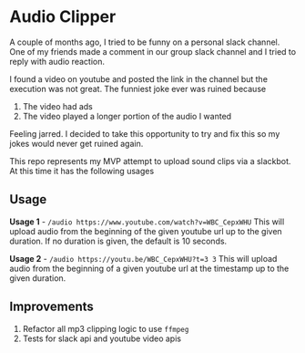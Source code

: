 # Audio Clipper
A couple of months ago, I tried to be funny on a personal slack channel.  One of my friends
made a comment in our group slack channel and I tried to reply with audio reaction.

I found a video on youtube and posted the link in the channel but the execution was not great. 
The funniest joke ever was ruined because

1. The video had ads
1. The video played a longer portion of the audio I wanted


Feeling jarred. I decided to take this opportunity to try and fix this so my jokes would never get ruined again.

This repo represents my MVP attempt to upload sound clips via a slackbot. At this time it
has the following usages

## Usage

**Usage 1** - `/audio https://www.youtube.com/watch?v=WBC_CepxWHU`
This will upload audio from the beginning of the given youtube url up to the given duration.  If no
duration is given, the default is 10 seconds.

**Usage 2** - `/audio https://youtu.be/WBC_CepxWHU?t=3 3`
This will upload audio from the beginning of a given youtube url at the timestamp up to the given
duration.

## Improvements
1. Refactor all mp3 clipping logic to use `ffmpeg`
1. Tests for slack api and youtube video apis
